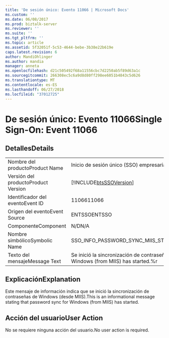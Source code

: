 ```yaml
---
title: 'De sesión único: Evento 11066 | Microsoft Docs'
ms.custom: ''
ms.date: 06/08/2017
ms.prod: biztalk-server
ms.reviewer: ''
ms.suite: ''
ms.tgt_pltfrm: ''
ms.topic: article
ms.assetid: 5f32051f-5c53-4644-bebe-3b38e22b619e
caps.latest.revision: 6
author: MandiOhlinger
ms.author: mandia
manager: anneta
ms.openlocfilehash: d21c505492f68a11556cbc7d2250ab5f89d63a1c
ms.sourcegitcommit: 266308ec5c6a9d8d80ff298ee6051b4843c5d626
ms.translationtype: MT
ms.contentlocale: es-ES
ms.lasthandoff: 06/27/2018
ms.locfileid: "37012725"
---
```

# <a name="single-sign-on-event-11066"></a><span data-ttu-id="e5dc9-102">De sesión único: Evento 11066</span><span class="sxs-lookup"><span data-stu-id="e5dc9-102">Single Sign-On: Event 11066</span></span>
## <a name="details"></a><span data-ttu-id="e5dc9-103">Detalles</span><span class="sxs-lookup"><span data-stu-id="e5dc9-103">Details</span></span>  
  
|                 |                                                            |
|-----------------|------------------------------------------------------------|
|  <span data-ttu-id="e5dc9-104">Nombre del producto</span><span class="sxs-lookup"><span data-stu-id="e5dc9-104">Product Name</span></span>   |                 <span data-ttu-id="e5dc9-105">Inicio de sesión único (SSO) empresarial</span><span class="sxs-lookup"><span data-stu-id="e5dc9-105">Enterprise Single Sign-On</span></span>                  |
| <span data-ttu-id="e5dc9-106">Versión del producto</span><span class="sxs-lookup"><span data-stu-id="e5dc9-106">Product Version</span></span> | [!INCLUDE[btsSSOVersion](../includes/btsssoversion-md.md)] |
|    <span data-ttu-id="e5dc9-107">Identificador del evento</span><span class="sxs-lookup"><span data-stu-id="e5dc9-107">Event ID</span></span>     |                           <span data-ttu-id="e5dc9-108">11066</span><span class="sxs-lookup"><span data-stu-id="e5dc9-108">11066</span></span>                            |
|  <span data-ttu-id="e5dc9-109">Origen del evento</span><span class="sxs-lookup"><span data-stu-id="e5dc9-109">Event Source</span></span>   |                           <span data-ttu-id="e5dc9-110">ENTSSO</span><span class="sxs-lookup"><span data-stu-id="e5dc9-110">ENTSSO</span></span>                           |
|    <span data-ttu-id="e5dc9-111">Componente</span><span class="sxs-lookup"><span data-stu-id="e5dc9-111">Component</span></span>    |                            <span data-ttu-id="e5dc9-112">N/D</span><span class="sxs-lookup"><span data-stu-id="e5dc9-112">N/A</span></span>                             |
|  <span data-ttu-id="e5dc9-113">Nombre simbólico</span><span class="sxs-lookup"><span data-stu-id="e5dc9-113">Symbolic Name</span></span>  |            <span data-ttu-id="e5dc9-114">SSO_INFO_PASSWORD_SYNC_MIIS_STARTED</span><span class="sxs-lookup"><span data-stu-id="e5dc9-114">SSO_INFO_PASSWORD_SYNC_MIIS_STARTED</span></span>             |
|  <span data-ttu-id="e5dc9-115">Texto del mensaje</span><span class="sxs-lookup"><span data-stu-id="e5dc9-115">Message Text</span></span>   |    <span data-ttu-id="e5dc9-116">Se inició la sincronización de contraseñas de Windows (desde MIIS).%r</span><span class="sxs-lookup"><span data-stu-id="e5dc9-116">Password sync for Windows (from MIIS) has started.%r</span></span>    |
  
## <a name="explanation"></a><span data-ttu-id="e5dc9-117">Explicación</span><span class="sxs-lookup"><span data-stu-id="e5dc9-117">Explanation</span></span>  
 <span data-ttu-id="e5dc9-118">Este mensaje de información indica que se inició la sincronización de contraseñas de Windows (desde MIIS).</span><span class="sxs-lookup"><span data-stu-id="e5dc9-118">This is an informational message stating that password sync for Windows (from MIIS) has started.</span></span>  
  
## <a name="user-action"></a><span data-ttu-id="e5dc9-119">Acción del usuario</span><span class="sxs-lookup"><span data-stu-id="e5dc9-119">User Action</span></span>  
 <span data-ttu-id="e5dc9-120">No se requiere ninguna acción del usuario.</span><span class="sxs-lookup"><span data-stu-id="e5dc9-120">No user action is required.</span></span>